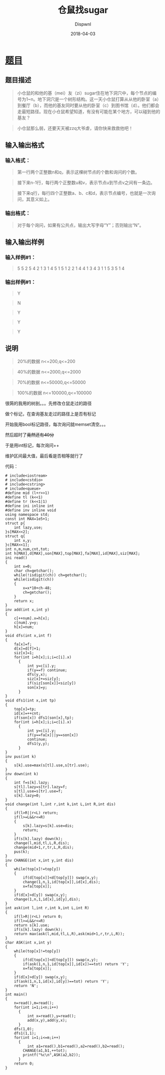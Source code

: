 ﻿---
layout:     post
title:      "仓鼠找sugar"
date:       2018-04-03
author:     "Dispwnl"
header-img: "img/used/002.jpg"
catalog: true
tags:
    - 树链剖分
---
# [题目](https://www.luogu.org/problemnew/show/P3398)

## 题目描述
>小仓鼠的和他的基（mei）友（zi）sugar住在地下洞穴中，每个节点的编号为1~n。地下洞穴是一个树形结构。这一天小仓鼠打算从从他的卧室（a）到餐厅（b），而他的基友同时要从他的卧室（c）到图书馆（d）。他们都会走最短路径。现在小仓鼠希望知道，有没有可能在某个地方，可以碰到他的基友？

>小仓鼠那么弱，还要天天被zzq大爷虐，请你快来救救他吧！

## 输入输出格式
### 输入格式：
>第一行两个正整数n和q，表示这棵树节点的个数和询问的个数。

>接下来n-1行，每行两个正整数u和v，表示节点u到节点v之间有一条边。

>接下来q行，每行四个正整数a、b、c和d，表示节点编号，也就是一次询问，其意义如上。

### 输出格式：
>对于每个询问，如果有公共点，输出大写字母“Y”；否则输出“N”。

## 输入输出样例
### 输入样例#1： 
>5 5
>2 5
>4 2
>1 3
>1 4
>5 1 5 1
>2 2 1 4
>4 1 3 4
>3 1 1 5
>3 5 1 4
### 输出样例#1： 
>Y

>N

>Y

>Y

>Y

## 说明
>20%的数据 n<=200,q<=200

>40%的数据 n<=2000,q<=2000

>70%的数据 n<=50000,q<=50000

>100%的数据 n<=100000,q<=100000

很蒟的我用的树剖。。。先修改仓鼠走过的路径

做个标记，在查询基友走过的路径上是否有标记

开始我用bool标记路径，每次询问就memset清空。。。

然后超时了~~竟然还有40分~~

于是用int标记，每次询问++

维护区间最大值，最后看是否相等就行了

代码：
```
# include<iostream>
# include<cstdio>
# include<cstring>
# include<queue>
#define mid (l+r>>1)
#define tl (k<<1)
#define tr (k<<1|1)
#define ini inline int
#define inv inline void
using namespace std;
const int MAX=1e5+1;
struct p{
    int lazy,use;
}s[MAX<<2];
struct q{
    int x,y;
}c[MAX<<1];
int n,m,num,cnt,tot;
int h[MAX],d[MAX],son[MAX],top[MAX],fa[MAX],id[MAX],siz[MAX];
ini read()
{
    int x=0;
    char ch=getchar();
    while(!isdigit(ch)) ch=getchar();
    while(isdigit(ch))
    {
        x=x*10+ch-48;
        ch=getchar();
    }
    return x;
}
inv add(int x,int y)
{
    c[++num].x=h[x];
    c[num].y=y;
    h[x]=num;
}
void dfs(int x,int f)
{
    fa[x]=f;
    d[x]=d[f]+1;
    siz[x]=1;
    for(int i=h[x];i;i=c[i].x)
      {
          int y=c[i].y;
          if(y==f) continue;
          dfs(y,x);
          siz[x]+=siz[y];
          if(siz[son[x]]<siz[y])
          son[x]=y;
      }
}
void dfs1(int x,int tp)
{
    top[x]=tp;
    id[x]=++cnt;
    if(son[x]) dfs1(son[x],tp);
    for(int i=h[x];i;i=c[i].x)
      {
          int y=c[i].y;
          if(y==fa[x]||y==son[x])
          continue;
          dfs1(y,y);
      }
}
inv pus(int k)
{
    s[k].use=max(s[tl].use,s[tr].use);
}
inv down(int k)
{
    int f=s[k].lazy;
    s[tl].lazy=s[tr].lazy=f;
    s[tl].use=s[tr].use=f;
    s[k].lazy=0;
}
void change(int l,int r,int k,int L,int R,int dis)
{
    if(l>R||r<L) return;
    if(l>=L&&r<=R)
    {
        s[k].lazy=s[k].use=dis;
        return;
    }
    if(s[k].lazy) down(k);
    change(l,mid,tl,L,R,dis);
    change(mid+1,r,tr,L,R,dis);
    pus(k);
}
inv CHANGE(int x,int y,int dis)
{
    while(top[x]!=top[y])
    {
        if(d[top[x]]<d[top[y]]) swap(x,y);
        change(1,n,1,id[top[x]],id[x],dis);
        x=fa[top[x]];
    }
    if(d[x]>d[y]) swap(x,y);
    change(1,n,1,id[x],id[y],dis);
}
int ask(int l,int r,int k,int L,int R)
{
    if(l>R||r<L) return 0;
    if(l>=L&&r<=R)
    return s[k].use;
    if(s[k].lazy) down(k);
    return max(ask(l,mid,tl,L,R),ask(mid+1,r,tr,L,R));
}
char ASK(int x,int y)
{
    while(top[x]!=top[y])
    {
        if(d[top[x]]<d[top[y]]) swap(x,y);
        if(ask(1,n,1,id[top[x]],id[x])==tot) return 'Y';
        x=fa[top[x]];
    }
    if(d[x]>d[y]) swap(x,y);
    if(ask(1,n,1,id[x],id[y])==tot) return 'Y';
    return 'N';
}
int main()
{
    n=read(),m=read();
    for(int i=1;i<n;i++)
      {
          int x=read(),y=read();
          add(x,y),add(y,x);
      }
    dfs(1,0);
    dfs1(1,1);
    for(int i=1;i<=m;i++)
      {
          int a1=read(),b1=read(),a2=read(),b2=read();
        CHANGE(a1,b1,++tot);
        printf("%c\n",ASK(a2,b2));
      }
    return 0;
}
```
